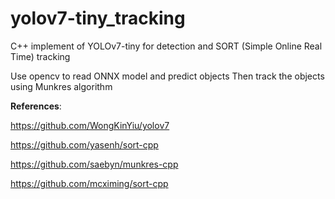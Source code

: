 # yolov7-tiny_tracking
C++ implement of YOLOv7-tiny for detection and SORT (Simple Online Real Time) tracking

Use opencv to read ONNX model and predict objects
Then track the objects using Munkres algorithm

**References**:

https://github.com/WongKinYiu/yolov7

https://github.com/yasenh/sort-cpp

https://github.com/saebyn/munkres-cpp

https://github.com/mcximing/sort-cpp
